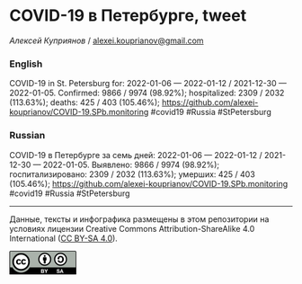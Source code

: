 COVID-19 в Петербурге, tweet
============================

*Алексей Куприянов* /
<a href="mailto:alexei.kouprianov@gmail.com" class="email">alexei.kouprianov@gmail.com</a>

### English

COVID-19 in St. Petersburg for: 2022-01-06 — 2022-01-12 / 2021-12-30 —
2022-01-05. Сonfirmed: 9866 / 9974 (98.92%); hospitalized: 2309 / 2032
(113.63%); deaths: 425 / 403 (105.46%);
<a href="https://github.com/alexei-kouprianov/COVID-19.SPb.monitoring" class="uri">https://github.com/alexei-kouprianov/COVID-19.SPb.monitoring</a>
\#covid19 \#Russia \#StPetersburg

### Russian

COVID-19 в Петербурге за семь дней: 2022-01-06 — 2022-01-12 / 2021-12-30
— 2022-01-05. Выявлено: 9866 / 9974 (98.92%); госпитализировано: 2309 /
2032 (113.63%); умерших: 425 / 403 (105.46%);
<a href="https://github.com/alexei-kouprianov/COVID-19.SPb.monitoring" class="uri">https://github.com/alexei-kouprianov/COVID-19.SPb.monitoring</a>
\#covid19 \#Russia \#StPetersburg

------------------------------------------------------------------------

Данные, тексты и инфографика размещены в этом репозитории на условиях
лицензии Creative Commons Attribution-ShareAlike 4.0 International ([CC
BY-SA 4.0](https://creativecommons.org/licenses/by-sa/4.0/)).

![](../misc/CC-BY-SA-icon.png "CC-BY-SA")
